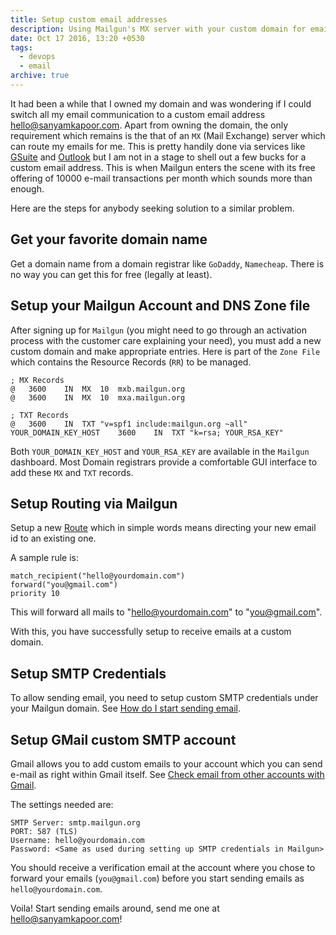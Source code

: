 ```yaml
---
title: Setup custom email addresses
description: Using Mailgun's MX server with your custom domain for emails
date: Oct 17 2016, 13:20 +0530
tags:
  - devops
  - email
archive: true
---
```


It had been a while that I owned my domain and was wondering if I could switch
all my email communication to a custom email address [hello@sanyamkapoor.com](mailto:hello@sanyamkapoor.com).
Apart from owning the domain, the only requirement which remains is the that of an
`MX` (Mail Exchange) server which can route my emails for me. This is pretty handily done via
services like [GSuite](https://gsuite.google.com/) and [Outlook](https://outlook.com)
but I am not in a stage to shell out a few bucks for a custom email address. This
is when Mailgun enters the scene with its free offering of 10000 e-mail transactions
per month which sounds more than enough.

Here are the steps for anybody seeking solution to a similar problem.

## Get your favorite domain name

Get a domain name from a domain registrar like `GoDaddy`, `Namecheap`. There is
no way you can get this for free (legally at least).

## Setup your Mailgun Account and DNS Zone file

After signing up for `Mailgun` (you might need to go through an activation process
with the customer care explaining your need), you must add a new custom domain
and make appropriate entries. Here is part of the `Zone File` which contains
the Resource Records (`RR`) to be managed.

```
; MX Records
@	3600	IN	MX	10	mxb.mailgun.org
@	3600	IN	MX	10	mxa.mailgun.org

; TXT Records
@	3600	IN	TXT	"v=spf1 include:mailgun.org ~all"
YOUR_DOMAIN_KEY_HOST	3600	IN	TXT	"k=rsa; YOUR_RSA_KEY"
```

Both `YOUR_DOMAIN_KEY_HOST` and `YOUR_RSA_KEY` are available in the `Mailgun`
dashboard. Most Domain registrars provide a comfortable GUI interface to add
these `MX` and `TXT` records.

## Setup Routing via Mailgun

Setup a new [Route](https://mailgun.com/app/routes) which in simple words
means directing your new email id to an existing one.

A sample rule is:

```
match_recipient("hello@yourdomain.com")
forward("you@gmail.com")
priority 10
```

This will forward all mails to "hello@yourdomain.com" to "you@gmail.com".

With this, you have successfully setup to receive emails at a custom domain.

## Setup SMTP Credentials

To allow sending email, you need to setup custom SMTP credentials under your
Mailgun domain. See [How do I start sending email](https://help.mailgun.com/hc/en-us/articles/202464990-How-do-I-start-sending-email-).

## Setup GMail custom SMTP account

Gmail allows you to add custom emails to your account which you can send e-mail
as right within Gmail itself. See [Check email from other accounts with Gmail](https://support.google.com/mail/answer/21289?hl=en).

The settings needed are:

```
SMTP Server: smtp.mailgun.org
PORT: 587 (TLS)
Username: hello@yourdomain.com
Password: <Same as used during setting up SMTP credentials in Mailgun>
```

You should receive a verification email at the account where you chose to forward
your emails (`you@gmail.com`) before you start sending emails as `hello@yourdomain.com`.

Voila! Start sending emails around, send me one at [hello@sanyamkapoor.com](mailto:hello@sanyamkapoor.com)!
